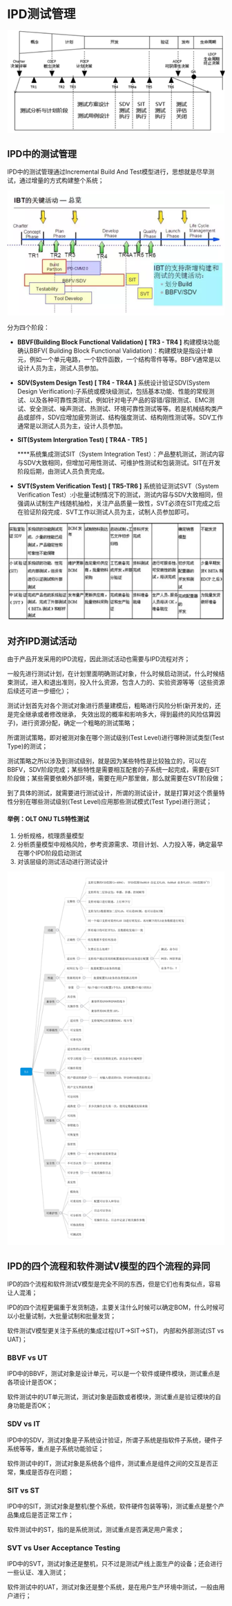 # IPD测试管理

![IPD&#x4E2D;&#x6709;&#x4E24;&#x6761;&#x7EBF;&#xFF0C;&#x4E00;&#x6761;&#x662F;&#x4E1A;&#x52A1;&#x8BA1;&#x5212;&#x51B3;&#x7B56;&#xFF1B;&#x4E00;&#x6761;&#x662F;&#x4E1A;&#x52A1;&#x6280;&#x672F;&#x51B3;&#x7B56;&#xFF1B;](../../.gitbook/assets/image%20%2884%29.png)

## IPD中的测试管理

IPD中的测试管理通过Incremental Build And Test模型进行，思想就是尽早测试，通过增量的方式构建整个系统；

![IBT&#x5173;&#x952E;&#x6D4B;&#x8BD5;&#x6D3B;&#x52A8;](../../.gitbook/assets/image%20%2866%29.png)

分为四个阶段：

* **BBVF\(Building Block Functional Validation\) \[ TR3 - TR4 \]** 构建模块功能确认BBFV\( Building Block Functional Validation\)：构建模块是指设计单元，例如一个单元电路，一个软件函数，一个结构零件等等。BBFV通常是以设计人员为主，测试人员参加。 
* **SDV\(System Design Test\) \[ TR4 - TR4A \]** 系统设计验证SDV\(System Design Verification\):子系统或模块级测试，包括基本功能、性能的常规测试、以及各种可靠性类测试，例如针对电子产品的容错/容限测试、EMC测试、安全测试、噪声测试、热测试、环境可靠性测试等等。若是机械结构类产品或部件，SDV应增加疲劳测试、结构强度测试、结构刚性测试等。SDV工作通常是以测试人员为主，设计人员参加。 
* **SIT\(System Intergration Test\) \[ TR4A - TR5 \]**

  
  ****系统集成测试SIT（System Integration Test）：产品整机测试，测试内容与SDV大致相同，但增加可用性测试、可维护性测试和包装测试。SIT在开发阶段后期，由测试人员负责完成。  

* **SVT\(System Verification Test\) \[ TR5-TR6 \]** 系统验证测试SVT（System Verification Test）:小批量试制情况下的测试，测试内容与SDV大致相同，但强调从试制生产线随机抽检，关注产品质量一致性，SVT必须在SIT完成之后在验证阶段完成．SVT工作以测试人员为主，试制人员参加即可。

![SDV&#x3001;SIT&#x548C;SVT&#x9636;&#x6BB5;&#x5F02;&#x540C;](../../.gitbook/assets/image%20%2837%29.png)

## 对齐IPD测试活动

由于产品开发采用的IPD流程，因此测试活动也需要与IPD流程对齐；

一般先进行测试计划，在计划里面明确测试对象，什么时候启动测试，什么时候结束测试，进入和退出准则，投入什么资源，包含人力的、实验资源等等（这些资源后续还可进一步细化）；

测试计划首先对各个测试对象进行质量建模后，粗略进行风险分析\(新开发的，还是完全继承或者修改继承， 失效出现的概率和影响多大，得到最终的风险估算因子\)，进行资源分配，确定一个粗略的测试策略；

所谓测试策略，即对被测对象在哪个测试级别\(Test Level\)进行哪种测试类型\(Test Type\)的测试；

测试策略之所以涉及到测试级别，就是因为某些特性是比较独立的，可以在BBFV，SDV阶段完成；某些特性是需要相互配套的子系统一起完成，需要在SIT阶段做；某些需要依赖外部环境，需要在用户那里做，那么就需要在SVT阶段做；

到了具体的测试，就需要进行测试设计，所谓的测试设计，就是打算对这个质量特性分别在哪些测试级别\(Test Level\)应用那些测试模式\(Test Type\)进行测试；



#### 举例：OLT ONU TLS特性测试

1. 分析规格，梳理质量模型 
2. 分析质量模型中规格风险，参考资源需求、项目计划、人力投入等，确定最早在哪个IPD阶段启动测试 
3. 对该层级的测试活动进行测试设计

![](../../.gitbook/assets/image%20%2833%29%20%282%29.png)

## IPD的四个流程和软件测试V模型的四个流程的异同

IPD的四个流程和软件测试V模型是完全不同的东西，但是它们也有类似点，容易让人混淆；

IPD的四个流程更偏重于发货制造，主要关注什么时候可以确定BOM，什么时候可以小批量试制，大批量试制和批量发货；

软件测试V模型更关注于系统的集成过程\(UT-&gt;SIT-&gt;ST\)， 内部和外部测试\(ST vs UAT\)；

### BBVF vs UT

IPD中的BBVF，测试对象是设计单元，可以是一个软件或硬件模块，测试重点是各项设计是否OK；

软件测试中的UT单元测试，测试对象是函数或者模块，测试重点是验证模块的自身功能是否OK；

### SDV vs IT

IPD中的SDV，测试对象是子系统设计验证，所谓子系统是指软件子系统，硬件子系统等等，重点是子系统功能验证；

软件测试中的IT，测试对象是系统各个组件，测试重点是组件之间的交互是否正常，集成是否存在问题；

### SIT vs ST

IPD中的SIT，测试对象是整机\(整个系统，软件硬件包装等等\)，测试重点是整个产品集成后是否正常工作；

软件测试中的ST，指的是系统测试，测试重点是否满足用户需求；

### SVT vs  User Acceptance Testing

IPD中的SVT，测试对象还是整机，只不过是测试产线上面生产的设备；还会进行一些认证、准入测试；

软件测试中的UAT，测试对象还是整个系统，是在用户生产环境中测试，一般由用户进行；



